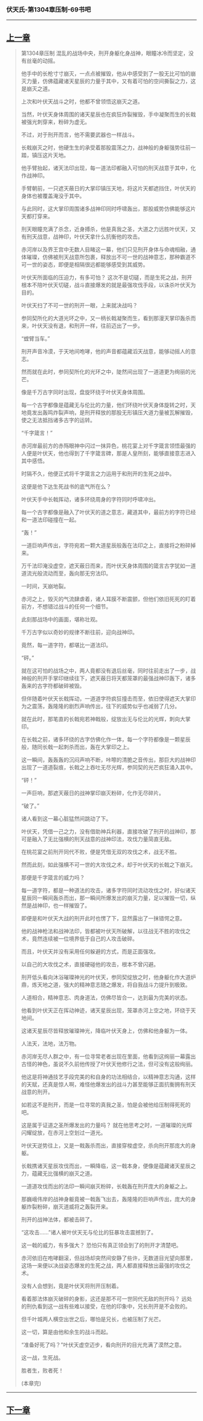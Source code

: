 ### 伏天氏-第1304章压制-69书吧

--------
[上一章](./3755dd53c265b5b4fe34dd023e5a7a6f.md)
--------


>
>
>
>第1304章压制
>混乱的战场中央，刑开身躯化身战神，眼瞳冰冷而坚定，没有丝毫的动摇。
>
>他手中的长枪寸寸崩灭，一点点被摧毁，他从中感受到了一股无比可怕的崩灭力量，仿佛蕴藏诸天星辰的力量于其中，又有着可怕的空间撕裂之力，这是崩灭之道。
>
>上次和叶伏天战斗之时，他都不曾领悟这崩灭之道。
>
>当然，叶伏天身体周围的诸天星辰也在疯狂炸裂摧毁，手中凝聚而生的长戟被强光刺穿来，粉碎为虚无。
>
>不过，对于刑开而言，他不需要武器也一样战斗。
>
>长戟崩灭之时，他硬生生的承受着那股震荡之力，战神般的身躯强势往前一踏，镇压这片天地。
>
>他手臂抬起，诸天法印出现，每一道法印都融入可怕的刑天战意于其中，化作战神印。
>
>手臂朝前，一只遮天蔽日的大掌印镇压天地，将这片天都遮挡住，叶伏天的身体也被覆盖淹没于其中。
>
>与此同时，这大掌印周围诸多战神印同时呼啸轰出，那股威势仿佛能够这片天都打穿来。
>
>刑天眼瞳充满了杀念，近身搏杀，他是真我之圣，大道之力远胜叶伏天，又有刑天战意，战神印，叶伏天拿什么抗衡他的攻击。
>
>赤河岸以及界王宫中无数人目睹这一幕，他们只见刑开身体与命魂相融，通体璀璨，仿佛被刑天战意所包裹，释放出不可一世的战神意志，那种霸道不可一世的姿态，即便是相隔很远都能够感受到其威势。
>
>叶伏天所面临的压迫力，有多可怕？
>这次不是切磋，而是生死之战，刑开根本不陪叶伏天切磋，战斗直接爆发的就是最强攻伐手段，以诛杀叶伏天为目的。
>
>叶伏天扫了不可一世的刑开一眼，上来就决战吗？
>
>参同契所化的大道光环之中，又一柄长戟凝聚而生，看到那漫天掌印轰杀而来，叶伏天没有退，和刑开一样，往前迈出了一步。
>
>“螳臂当车。”
>
>刑开声音冷漠，于天地间咆哮，他的声音都蕴藏滔天战意，能够动摇人的意志。
>
>然而就在此时，参同契所化的光环之中，陡然间出现了一道道更为绚丽的光芒。
>
>像是千万古字同时出现，盘旋环绕于叶伏天身体周围。
>
>每一个古字都像是蕴藏无与伦比的力量，他们环绕叶伏天身体旋转之时，天地竟发出轰鸣炸裂声响，是刑开释放的那股无形镇压大道力量被瓦解摧毁，使之无法抵挡诸多古字的运转。
>
>“千字箴言！”
>
>赤河岸最前方的赤殇眼神中闪过一抹异色，桃花宴上对千字箴言领悟最强的人便是叶伏天，他也得到了千字箴言碑，那是人皇所刻，能够直接意志进入其中感悟。
>
>时隔不久，他便正式将千字箴言之力运用于和刑开的生死之战中。
>
>这便是他下达生死战书的底气所在么？
>
>叶伏天手中长戟挥动，诸多环绕周身的字符同时呼啸冲出。
>
>每一个古字都像是融入了叶伏天的道之意志，藏道其中，最前方的字符已经和一道法印碰撞在一起。
>
>“轰！”
>
>一道巨响声传出，字符宛若一颗大道星辰般轰在法印之上，直接将之粉碎掉来。
>
>万千法印淹没虚空，遮天蔽日而来，而叶伏天身体周围的箴言古字犹如一道道流光般流动而至，轰向那无穷法印。
>
>一时间，天崩地裂。
>
>赤河之上，毁灭的气流肆虐着，诸人耳膜不断震颤，但他们依旧死死的盯着前方，不想错过战斗的任何一个细节。
>
>此刻那战场中的画面，堪称壮观。
>
>千万古字似以奇妙的规律不断往前，迎向战神印。
>
>竟然，每一道字符，都堪比一道法印。
>
>“砰。”
>
>就在这可怕的战场之中，两人竟都没有退后丝毫，同时往前走出了一步，战神般的刑开手掌印继续往下，遮天蔽日将天都笼罩的最强战神印轰下，诸多轰来的古字符都破碎被毁。
>
>但伴随着叶伏天长戟挥动，一道道字符疯狂撞击而至，依旧使得遮天大掌印为之震荡，轰隆隆的剧烈声响传出，往下的威势似乎也减弱了几分。
>
>就在此时，那笔直的长戟宛若神戟般，绽放出无与伦比的光辉，刺向大掌印。
>
>在长戟之前，诸多环绕的古字仿佛化作一体，每一个字符都像是一颗星辰般，随同长戟一起刺杀而出，轰在大掌印之上。
>
>这一瞬间，轰轰轰的沉闷声响不断，咔嚓的清脆之音传出，那巨大的战神印出现了一道道裂痕，长戟之上吞吐无尽光辉，参同契的光芒疯狂涌入其中。
>
>“砰！”
>
>一声巨响，那遮天蔽日的战神掌印崩灭粉碎，化作无尽碎片。
>
>“破了。”
>
>诸人看到这一幕心脏猛然间跳动了下。
>
>叶伏天，凭借一己之力，没有借助神兵利器，直接攻破了刑开的战神印，那可是融入了无比强横的刑天战意的战神印法，攻伐力量简直无敌。
>
>在桃花宴之前刑开同代不败，便是凭借无双的攻伐之术，战无不胜。
>
>然而此刻，如此强横不可一世的大攻伐之术，却于叶伏天的长戟之下崩灭。
>
>那便是千字箴言的威力吗？
>
>每一道字符，都是一种道法的攻击，诸多字符同时流动攻伐之时，好似诸天星辰同一瞬间轰杀而出，那一瞬间所爆发出的崩灭力量，足以摧毁一切，纵然是战神印，也一样摧毁了。
>
>即便是和叶伏天大战的刑开此时也愣了下，显然露出了一抹错愕之意。
>
>他的战神枪法和战神法印，皆都被叶伏天所破解，以往战无不胜的攻伐之术，竟然连续被一位境界低于自己的人攻击破碎。
>
>而且，叶伏天并没有采用任何躲避的方式，而是正面强攻。
>
>以自己的大攻伐之术，直接硬碰他的攻击，根本不曾闪避。
>
>刑开低头看向沐浴璀璨神光的叶伏天，参同契绽放之时，他身躯化作大道炉鼎，炼天地之道，强大的精神意志随之爆发，将自我战斗力提升到极致。
>
>人道相合，精神意志、肉身道法，仿佛尽皆合一，达到最为完美的状态。
>
>他看到叶伏天正在挥动神迹，诸天星辰出现，笼罩赤河上空之地，环绕于天地间。
>
>这诸天星辰尽皆释放璀璨神光，降临叶伏天身上，仿佛和他身躯为一体。
>
>人法天，法地，法万物。
>
>赤河岸无尽人群之中，有一位寻常老者出现在里面，他看到这绚丽一幕露出古怪的神色，虽说不久前他传授了叶伏天他修行之法，但可没有这般绚丽。
>
>他这是将神通技艺手段完美的和自身的功法相结合，以精神意志沟通，这样的天赋，还真是惊人啊，难怪他爆发出的战斗力甚至能够正面抗衡拥有刑天战意的刑开。
>
>如若这不是刑开，而是一位寻常的真我之圣，怕是会被他给压制得死死的吧。
>
>这是属于证道之圣所爆发出的力量吗？
>就在他思考之时，一道璀璨的光辉闪耀绽放，在赤河上空划过一道光。
>
>叶伏天逆势往上，又是一戟轰杀而出，直接穿梭虚空，杀向刑开那庞大的身躯。
>
>长戟携诸天星辰攻伐而出，一瞬降临，这一戟本身，便像是蕴藏诸天星辰之力，蕴藏无比强横的崩灭之道。
>
>一道道攻伐而出的法印一瞬间崩灭粉碎，长戟轰在刑开庞大的身躯之上。
>
>那巍峨伟岸的战神身躯竟被一戟轰飞出去，轰隆隆的巨响声传出，庞大的身躯炸裂粉碎，崩灭道威将之轰裂开来。
>
>刑开的战神法体，都被击碎了。
>
>“这攻击……”诸人被叶伏天无与伦比的狂暴攻击震撼到了。
>
>这一戟的威力，有多强大？
>恐怕只有真正领会到了的刑开才清楚吧。
>
>赤河依旧在咆哮翻滚，但战场却突然间安静了些许，无数道目光望向那里，这场一来便以决战姿态爆发的生死之战，两人都直接释放出最强的攻伐之术。
>
>没有人会想到，竟是叶伏天将刑开压制着。
>
>看着那法体崩灭破碎的身影，这还是那不可一世同代无敌的刑开吗？
>远处的刑仇看到这一战有些难以接受，在他的印象中，兄长刑开是不会败的。
>
>但千叶城两人横空出世之后，哪怕是兄长，也被压制了光芒。
>
>这一切，算是由他和余生的战斗而起。
>
>“准备好死了吗？”叶伏天虚空迈步，看向刑开的目光充满了漠然之意。
>
>这一战，生死战。
>
>胜者生，败者死！
>
>(本章完)
>
>

--------
[下一章](./923256765de8d3f69a9fa9540d430b0d.md)
--------
